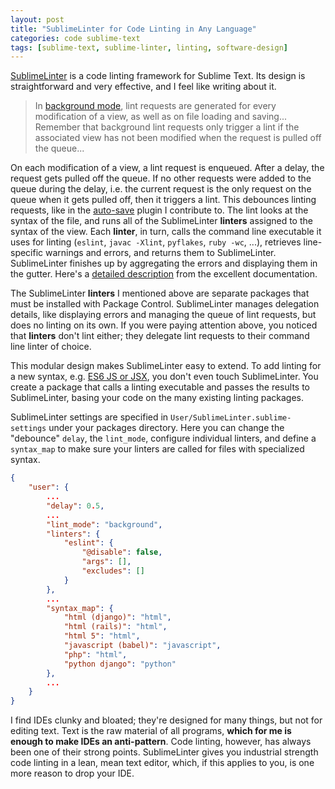 ```yaml
---
layout: post
title: "SublimeLinter for Code Linting in Any Language"
categories: code sublime-text
tags: [sublime-text, sublime-linter, linting, software-design]
---
```


[SublimeLinter](https://github.com/SublimeLinter/SublimeLinter3) is a code linting framework for Sublime Text. Its design is straightforward and very effective, and I feel like writing about it.

>In [background mode](https://sublimelinter.readthedocs.org/en/latest/lint_modes.html#background), lint requests are generated for every modification of a view, as well as on file loading and saving... Remember that background lint requests only trigger a lint if the associated view has not been modified when the request is pulled off the queue...

On each modification of a view, a lint request is enqueued. After a delay, the request gets pulled off the queue. If no other requests were added to the queue during the delay, i.e. the current request is the only request on the queue when it gets pulled off, then it triggers a lint. This debounces linting requests, like in the [auto-save](https://github.com/jamesfzhang/auto-save) plugin I contribute to. The lint looks at the syntax of the file, and runs all of the SublimeLinter __linters__ assigned to the syntax of the view. Each __linter__, in turn, calls the command line executable it uses for linting (`eslint`, `javac -Xlint`, `pyflakes`, `ruby -wc`, ...), retrieves line-specific warnings and errors, and returns them to SublimeLinter. SublimeLinter finishes up by aggregating the errors and displaying them in the gutter. Here's a [detailed description](https://sublimelinter.readthedocs.org/en/latest/usage.html#usage-linting) from the excellent documentation.

The SublimeLinter __linters__ I mentioned above are separate packages that must be installed with Package Control. SublimeLinter manages delegation details, like displaying errors and managing the queue of lint requests, but does no linting on its own. If you were paying attention above, you noticed that __linters__ don't lint either; they delegate lint requests to their command line linter of choice.

This modular design makes SublimeLinter easy to extend. To add linting for a new syntax, e.g. [ES6 JS or JSX](./eslint), you don't even touch SublimeLinter. You create a package that calls a linting executable and passes the results to SublimeLinter, basing your code on the many existing linting packages.

SublimeLinter settings are specified in `User/SublimeLinter.sublime-settings` under your packages directory. Here you can change the "debounce" `delay`, the `lint_mode`, configure individual linters, and define a `syntax_map` to make sure your linters are called for files with specialized syntax.

~~~json
{
    "user": {
        ...
        "delay": 0.5,
        ...
        "lint_mode": "background",
        "linters": {
            "eslint": {
                "@disable": false,
                "args": [],
                "excludes": []
            }
        },
        ...
        "syntax_map": {
            "html (django)": "html",
            "html (rails)": "html",
            "html 5": "html",
            "javascript (babel)": "javascript",
            "php": "html",
            "python django": "python"
        },
        ...
    }
}
~~~

I find IDEs clunky and bloated; they're designed for many things, but not for editing text. Text is the raw material of all programs, __which for me is enough to make IDEs an anti-pattern__. Code linting, however, has always been one of their strong points. SublimeLinter gives you industrial strength code linting in a lean, mean text editor, which, if this applies to you, is one more reason to drop your IDE.
